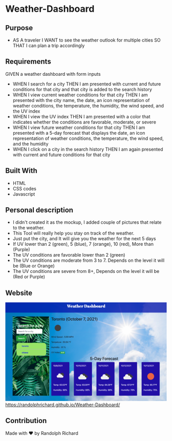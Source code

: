 # Weather-Dashboard


## Purpose
* AS A traveler
I WANT to see the weather outlook for multiple cities
SO THAT I can plan a trip accordingly

## Requirements
GIVEN a weather dashboard with form inputs
* WHEN I search for a city
THEN I am presented with current and future conditions for that city and that city is added to the search history
* WHEN I view current weather conditions for that city
THEN I am presented with the city name, the date, an icon representation of weather conditions, the temperature, the humidity, the wind speed, and the UV index
* WHEN I view the UV index
THEN I am presented with a color that indicates whether the conditions are favorable, moderate, or severe
* WHEN I view future weather conditions for that city
THEN I am presented with a 5-day forecast that displays the date, an icon representation of weather conditions, the temperature, the wind speed, and the humidity
* WHEN I click on a city in the search history
THEN I am again presented with current and future conditions for that city

## Built With
* HTML
* CSS codes
* Javascript

## Personal description
* I didn't created it as the mockup, I added couple of pictures that relate to the weather.
* This Tool will really help you stay on track of the weather.
* Just put the city, and It will give you the weather for the next 5 days
* If UV lower than 2 (green), 5 (blue), 7 (orange), 10 (red), More than (Purple)
* The UV conditions are favorable lower than 2 (green)
* The UV conditions are moderate from 3 to 7. Depends on the level it will be (Blue or Orange)
* The UV conditions are severe from 8+, Depends on the level it will be (Red or Purple)


## Website
![](/assets/img/3.png)
https://randolphrichard.github.io/Weather-Dashboard/

## Contribution
Made with ❤️ by Randolph Richard
